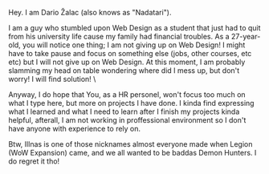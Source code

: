 
Hey. I am Dario Žalac (also knows as "Nadatari").

I am a guy who stumbled upon Web Design as a student that just had to quit from his university life 
cause my family had financial troubles. As a 27-year-old, you will notice one thing; I am not giving
up on Web Design! I might have to take pause and focus on something else (jobs, other courses, etc etc) but
I will not give up on Web Design. At this moment, I am probably slamming my head on table wondering where did 
I mess up, but don't worry! I will find solution! \

Anyway, I do hope that You, as a HR personel, won't focus too much on what I type here, but more on projects I 
have done. I kinda find expressing what I learned and what I need to learn after I finish my projects kinda helpful,
afterall, I am not working in proffessional environment so I don't have anyone with experience to rely on.

Btw, Illnas is one of those nicknames almost everyone made when Legion (WoW Expansion) came, and we all
wanted to be baddas Demon Hunters. I do regret it tho!

